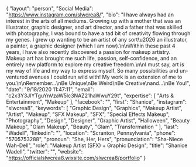 {
  "layout": "person",
  "Social Media": "https://www.instagram.com/slwcrea8/",
  "bio": "I have always had an interest in the arts of all mediums. Growing up with a mother that was an illustrator, graphic designer, and art director, and a father that was skilled with photography, I was bound to have a tad bit of creativity flowing through my genes. I grew up wanting to be an artist of any sort\u2026 an illustrator, a painter, a graphic designer (which I am now).\n\nWithin these past 4 years, I have also recently discovered a passion for makeup artistry. Makeup art has brought me such life, passion, self-confidence, and an entirely new platform to explore my creative freedom.\n\nI must say, art is my way of life and my way to express myself. So many possibilities and un-ventured avenues I could run wild with! My work is an extension of me to you.\n\nRemember...\nBe Unique\nBe Weird\nBe Creative\nand...\nBe You!",
  "date": "9/18/2020 11:47:11",
  "email": "c2x3Y3JlYTguYnVzaW5lc3NAZ21haWwuY29t",
  "expertise": [
    "Arts & Entertainment",
    "Makeup"
  ],
  "facebook": "",
  "first": "Shanice",
  "instagram": "slwcrea8",
  "keywords": [
    "Graphic Design",
    "Graphics",
    "Makeup Artist",
    "Artist",
    "Makeup",
    "SFX Makeup",
    "SFX",
    "Special Effects Makeup",
    "Photography",
    "Design",
    "Designer",
    "Graphic Artist",
    "Halloween",
    "Beauty Makeup",
    "Glam Makeup",
    "Beauty",
    "Glam",
    "Transformation "
  ],
  "last": "Wadell",
  "linkedin": "",
  "location": "Scranton, Pennsylvania",
  "phone": "5705753288",
  "pronoun": "She, Her, Hers",
  "pronunciation": "Sha-Niece Wah-Dell",
  "role": "Makeup Artist (SFX) + Graphic Design",
  "title": "Shanice Wadell",
  "twitter": "",
  "website": "https://officialslwcrea8.wixsite.com/slwcrea8/portfolio"
}
